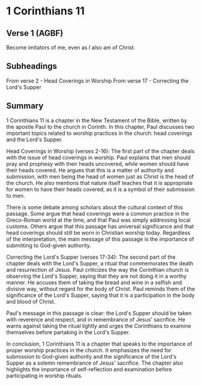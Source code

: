 # 1 Corinthians 11

## Verse 1 (AGBF)

Become imitators of me, even as I also am of Christ.

## Subheadings

From verse 2 - Head Coverings in Worship
From verse 17 - Correcting the Lord's Supper

## Summary

1 Corinthians 11 is a chapter in the New Testament of the Bible, written by the apostle Paul to the church in Corinth. In this chapter, Paul discusses two important topics related to worship practices in the church: head coverings and the Lord's Supper.

Head Coverings in Worship (verses 2-16):
The first part of the chapter deals with the issue of head coverings in worship. Paul explains that men should pray and prophesy with their heads uncovered, while women should have their heads covered. He argues that this is a matter of authority and submission, with men being the head of women just as Christ is the head of the church. He also mentions that nature itself teaches that it is appropriate for women to have their heads covered, as it is a symbol of their submission to men.

There is some debate among scholars about the cultural context of this passage. Some argue that head coverings were a common practice in the Greco-Roman world at the time, and that Paul was simply addressing local customs. Others argue that this passage has universal significance and that head coverings should still be worn in Christian worship today. Regardless of the interpretation, the main message of this passage is the importance of submitting to God-given authority.

Correcting the Lord's Supper (verses 17-34):
The second part of the chapter deals with the Lord's Supper, a ritual that commemorates the death and resurrection of Jesus. Paul criticizes the way the Corinthian church is observing the Lord's Supper, saying that they are not doing it in a worthy manner. He accuses them of taking the bread and wine in a selfish and divisive way, without regard for the body of Christ. Paul reminds them of the significance of the Lord's Supper, saying that it is a participation in the body and blood of Christ.

Paul's message in this passage is clear: the Lord's Supper should be taken with reverence and respect, and in remembrance of Jesus' sacrifice. He warns against taking the ritual lightly and urges the Corinthians to examine themselves before partaking in the Lord's Supper.

In conclusion, 1 Corinthians 11 is a chapter that speaks to the importance of proper worship practices in the church. It emphasizes the need for submission to God-given authority and the significance of the Lord's Supper as a solemn remembrance of Jesus' sacrifice. The chapter also highlights the importance of self-reflection and examination before participating in worship rituals.